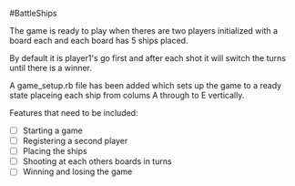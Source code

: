 #BattleShips

The game is ready to play when theres are two players initialized with a board each and each board has 5 ships placed. 

By default it is player1's go first and after each shot it will switch the turns until there is a winner. 

A game_setup.rb file has been added which sets up the game to a ready state placeing each ship from colums A through to E vertically. 

	
Features that need to be included:
- [ ] Starting a game
- [ ] Registering a second player
- [ ] Placing the ships
- [ ] Shooting at each others boards in turns
- [ ] Winning and losing the game
